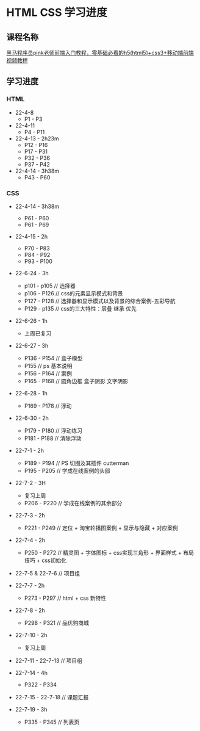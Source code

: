 # HTML CSS 学习进度

## 课程名称

[黑马程序员pink老师前端入门教程，零基础必看的h5(html5)+css3+移动端前端视频教程](https://www.bilibili.com/video/BV14J4114768)

## 学习进度

### HTML

+ 22-4-8
  + P1 - P3
+ 22-4-11
  + P4 - P11
+ 22-4-13 - 2h23m
  + P12 - P16
  + P17 - P31
  + P32 - P36
  + P37 - P42
+ 22-4-14 - 3h38m
  + P43 - P60

### CSS

+ 22-4-14 - 3h38m
  + P61 - P60
  + P61 - P69

+ 22-4-15 - 2h
  + P70 - P83
  + P84 - P92
  + P93 - P100

+ 22-6-24 - 3h
  + p101 - p105 // 选择器
  + p106 - P126 // css的元素显示模式和背景
  + P127 - P128 // 选择器和显示模式以及背景的综合案例-五彩导航
  + P129 - p135 // css的三大特性：层叠 继承 优先

+ 22-6-26 - 1h
  + 上周已复习

+ 22-6-27 - 3h
  + P136 - P154 // 盒子模型
  + P155 // ps 基本说明
  + P156 - P164 // 案例
  + P165 - P168  // 圆角边框 盒子阴影 文字阴影

+ 22-6-28 - 1h
  + P169 - P178 // 浮动

+ 22-6-30 - 2h
  + P179 - P180 // 浮动练习
  + P181 - P188 // 清除浮动

+ 22-7-1 - 2h
  + P189 - P194 // PS 切图及其插件 cutterman
  + P195 - P205 // 学成在线案例的头部

+ 22-7-2 - 3H
  + 复习上周
  + P206 - P220 // 学成在线案例的其余部分

+ 22-7-3 - 2h
  + P221 - P249  // 定位 + 淘宝轮播图案例 + 显示与隐藏 + 对应案例

+ 22-7-4 - 2h
  + P250 - P272 // 精灵图 + 字体图标 + css实现三角形 + 界面样式 + 布局技巧 + css初始化

+ 22-7-5 & 22-7-6 // 项目组

+ 22-7-7 - 2h
  + P273 - P297 // html + css 新特性

+ 22-7-8 - 2h
  + P298 - P321 // 品优购商城

+ 22-7-10 - 2h
  + 复习上周

+ 22-7-11 - 22-7-13 // 项目组

+ 22-7-14 - 4h
  + P322 - P334

+ 22-7-15 - 22-7-18 // 课题汇报

+ 22-7-19 - 3h
  + P335 - P345 // 列表页
